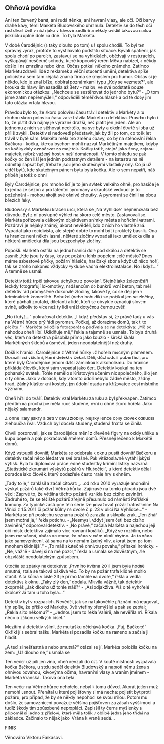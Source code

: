 ## Ohňová povídka

Ani ten červený baret, ani rudá rtěnka, ani havraní vlasy, ale oči. Oči barvy drahé kávy, těmi Markéta Bludowského uhranula. Detektiv se do těch očí rád díval, četl v nich jako v kávové sedlině a někdy uviděl takovou malou jiskřičku uplně dole na dně. To byla Markéta.

V době Čarodějnic (a taky dlouho po tom) už spolu chodili. To byl ten správný výraz, protože to vystihovalo podstatu situace. Bývali spatřeni, jak spolu chodí po parcích, zastavují se na vyhlídkách, obědvají v resturacích, vyšlapávají nesčetné schody, které kopcovitý terén Města nabízel, a někdy došlo i na zmrzlinu nebo kino. Občas potkali někoho známého. Zatímco Markétu zdravili lidé z reklamek a věční studenti umění, detektiva spíše policisté a sem tam nějaká známá firma se smyslem pro humor. Občas si je někdo, kdo je znal blíže, dobíral poznámkami typu „Kdy se vezmete?“, ale brouka do hlavy jim nasadila až Bety - malou, ve své podstatě pouze ekonomickou otázkou: „Nechcete se sestěhovat do jednoho bytu?“ - „O tom jsme zatím nepřemýšleli,“ odpověděli téměř dvouhlasně a od té doby jim tato otázka vrtala hlavou.

Pravdou bylo to, že skoro polovinu času trávil detektiv u Markéty a tu druhou skoro polovinu času zase trávila Markéta u detektiva. Pravdou bylo i to, že platit dva nájmy je výrazně dražší, než platit jen jeden. Ale ani jednomu z nich se stěhovat nechtělo, na své byty a okolní čtvrtě si oba už příliš zvykli. Detektiv si nedovedl představit, jak by žil po tom, co tolik let trávil v bytě sám. Markéta měla pro změnu obavy, co by na stěhování řekla Bačkora - kočka, kterou bychom mohli nazvat Markétiným majetkem, kdyby se kočky daly označovat za majetek. Kočky totiž, stejně jako ženy, nejsou majetek, nýbrž vážený host v naší domácnosti. V tomto ohledu se pak kočky od žen liší jen jedním podstatným detailem - na katastru na ně odmítají napsat byt, třebaže jsou jeho skutečnými vlastníky ony. Co já už viděl bytů, kde skutečným pánem bytu byla kočka. Ale to sem nepatří, náš příběh je totiž o ohni.

Byly Čarodějnice, pro mnoho lidí je to jen svátek velkého ohně, pro hasiče je to jedna ze sézón a pro latentní pyromany a skautské vedoucí je to požehnání - mohou ukojit své ohnivé choutky. A pyromani se činili na obou březích řeky.

Bludowský s Markétou kráčeli ulicí, která se „Na Vyhlídce“ nejmenovala bez důvodu. Byl z ní postupně výhled na skoro celé město. Zastavovali se. Markéta pořizovala dálkovým objektivem snímky města s hořícími vatrami. Pozdravil je nějaký známý, akorát nevěděli, kdo z nich ho vlastně zná. Vypadal jako recidivista, ale stejně dobře to mohl být i prokletý básník. Ona ta hranice není někdy jasná, některé zločiny vypadají jako umělecká díla a některá umělecká díla jsou bezpochyby zločiny.

Popošli. Markéta ostřila na jednu hranici dole pod skálou a detektiv se zasnil: „Kde jsou ty časy, kdy po požáru lehlo popelem celé město? Dnes máme azbestové příčky, požární hlásiče, hasičský sbor a když už něco hoří, tak se z toho nakonec vždycky vyklube vadná elektroinstalace. No i když…“ A temně se usmál.

Detektiv totiž trpěl takovou úchylkou z povolání. Stejně jako železničáři leckdy fotografují lokomotivy, nadšencům do bunkrů voní beton, tak měl detektiv rád promyšlené dokonalé zločiny, takové ty, co se dějí jen v kriminálních komediích. Bohužel (nebo bohudík) se potýkal jen se zločiny, které páchali zoufalci, diletanti a lidé, kteří se obvykle označují slovem svině, ačkoliv to více než ty lidi uráží dotyčnou černou zvěř.

„No i když…“ pokračoval detektiv. „I když představ si, že právě tady u vás na Větrné hůrce prý řádí pyroman. Počkej, až dorazíme domů, tak ti to přečtu.“ - Markéta odložila fotoaparát a podívala se na detektiva: „Mě se náhodou oheň líbí. Uklidňuje mě,“ řekla a tajemně se usmála. To byla druhá věc, která na detektiva působila přímo jako kouzlo - široká škála Markétiných šklebů a úsměvů, jeden neodolatelnější než druhý.

Došli k hranici. Čarodějnice z Větrné hůrky už hořela mocným plamenem. Dorazili asi všichni, které detektiv čekal: Děti, důchodci i puberťáci, pro které byly Čarodějnice jenom další záminkou k alkoholismu. Do hranice přikládal člověk, který sám vypadal jako čert. Detektiv koukal na ten pohanský svátek. Tohle nemělo s Kristovým učením nic společného, šlo jen o ty ohně. Jako v dobách, kdy v tomto údolí nebylo žádné město, žádný hrad, žádný klášter ani kostely, jen údolní osada na křížovatce cest místního významu.

Oheň hřál do tváří. Detektiv vzal Markétu za ruku a byl překvapen. Zatímco předtím na procházce měla ruce studené, nyní u ohně skoro hořela. Jako nějaký salamandr.

Z ohně lítaly jiskry a děti v davu zlobily. Nějaký lehce opilý člověk odkudsi zlehoučka řval. Vzduch byl docela studený, studená fronta se činila.

Chvíli pozorovali, jak se čarodějnice mění z dřevěné figury na oxidy uhlíku a kupu popela a pak pokračovali směrem domů. Přesněji řečeno k Markétě domů.

Když vstoupili dovnitř, Markéta se odebrala k oknu pustit dovnitř Bačkoru a detektiv začal něco hledat ve své brašně. Pak vítězoslavně vytáhl jakýsi výtisk. Byla to diplomová práce jedné studentky kriminalistiky nazvaná „Statistické zkoumání výskytů požárů v Hlubočici“, u které detektiv dělal poradce jako člověk, který podezřele často hraje hry s ohněm.

„Tady to je,“ zahlásil a začal citovat: „…od roku 2010 vykazuje anomální výskyt požárů také čtvrť Větrná hůrka. Zajímavé na tomto případu jsou dvě věci: Zaprvé to, že většina těchto požárů vznikla bez cizího zavinění. Zadruhé to, že se těžiště požárů zřejmě přesunulo od náměstí Pařížské komuny. Za typické zástupce této série lze považovat požár trafostanice Na Vinici z 1.5.2011 či požár kůlny na dvoře č.p. 23 v ulici Na Vyhlídce…“ - Markéta se při poslechu seznamu požárů zarazila a sklopila zrak. „Ten žhář jsem možná já,“ řekla potichu. - „Nesmysl, vždyť jsem četl bez cizího zavinění,“ odporoval detektiv. - „No právě,“ začala Markéta a najednou její oči místo detektiva zajímalo více rovnání korálků. „Když se rozčílím, nebo jsem rozrušená, občas se stane, že něco v mém okolí chytne. Je to něco jako samovznícení. Já sama na to nemám žádný vliv, akorát jsem po tom mnohem klidnější.“ - „To máš skutečně ohnivou povahu,“ přitakal ironicky. - „Ne, vážně - dávej si na mě pozor,“ řekla a usmála se zlověstným, ale obzvláště neodolatelným způsobem.

Otočila se zpátky na detektiva: „Prvního května 2011 jsem byla hodně smutná, stala se taková ošklivá věc. To by na požár trafa klidně mohlo stačit. A ta kůlna v čísle 23 je přímo támhle na dvoře,“ řekla a vedla detektiva k oknu. „Taky zlý den,“ dodala. Mluvila vážně, tak detektiv zkoprněl: „Jak dlouho už tohle máš?“ - „Asi odjakživa. Víš o té vyhořelé školce? Já tam u toho byla…“

Detektiv byl v rozpacích. Nevěděl, jak se na takovéhle přiznání má reagovat, tím spíše, že přišlo od Markéty. Dvě vteřiny přemýšlel a pak se zeptal: „Řekla si to někomu?“ - „Jednou jsem to řekla Valérii, ale nevěřila mi. Říkala něco o zákonu velkých čísel.“

Mezitím si detektiv všiml, že mu tašku očichává kočka. „Fuj, Bačkoro!“ Okřikl jí a sebral tašku. Markéta si posadila kočku na rameno a začala ji hladit.

„A teď si nešťastná a nebo smutná?“ otázal se jí. Markéta položila kočku na zem: „Už dlouho ne,“ usmála se.

Ten večer už pili jen víno, oheň nevzali do úst. V koutě místnosti vyspávala kočka Bačkora, u stolu seděl detektiv Bludowský a naproti němu žena s ohnivou povahou, kávovýma očima, havraními vlasy a vraním jménem - Markéta Vranská. Taková ona byla.

Ten večer na Větrné hůrce nehořelo, nebyl k tomu důvod. Akorát jeden muž nemohl usnout. Přemítal u které pojišťovny si má nechat pojistit byt proti požáru, pro případ, že by se někdy nepohodl se svou milou. Potom mu došlo, že samovznícení považuje většina pojišťoven za zásah vyšší moci a tudíž škody tím způsobené neproplácí. Zaplašil ty černé myšlenky a připoměl si jedno z přísloví, které měla tolik v oblibě jedna jeho třídní na základce. Začinalo to nějak jako: Vrána k vráně sedá…

FINIS

Věnováno Viktoru Farkasovi. 
